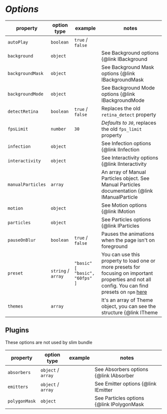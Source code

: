 # **_Options_**

| property          | option type        | example                                | notes                                                                                                                                                                                                  |
| ----------------- | ------------------ | -------------------------------------- | ------------------------------------------------------------------------------------------------------------------------------------------------------------------------------------------------------ |
| `autoPlay`        | `boolean`          | `true` / `false`                       |                                                                                                                                                                                                        |
| `background`      | `object`           |                                        | See Background options {@link IBackground | here}                                                                                                                                                      |
| `backgroundMask`  | `object`           |                                        | See Background Mask options {@link IBackgroundMask | here}                                                                                                                                             |
| `backgroundMode`  | `object`           |                                        | See Background Mode options {@link IBackgroundMode | here}                                                                                                                                             |
| `detectRetina`    | `boolean`          | `true` / `false`                       | Replaces the old `retina_detect` property                                                                                                                                                              |
| `fpsLimit`        | `number`           | `30`                                   | _Defaults to `30`_, replaces the old `fps_limit` property                                                                                                                                              |
| `infection`       | `object`           |                                        | See Infection options {@link IInfection | here}                                                                                                                                                        |
| `interactivity`   | `object`           |                                        | See Interactivity options {@link IInteractivity | here}                                                                                                                                                |
| `manualParticles` | `array`            |                                        | An array of Manual Particles object. See Manual Particles documentation {@link IManualParticle | here}                                                                                                 |
| `motion`          | `object`           |                                        | See Motion options {@link IMotion | here}                                                                                                                                                              |
| `particles`       | `object`           |                                        | See Particles options {@link IParticles | here}                                                                                                                                                        |
| `pauseOnBlur`     | `boolean`          | `true` / `false`                       | Pauses the animations when the page isn't on foreground                                                                                                                                                |
| `preset`          | `string` / `array` | `"basic"`<br /> `[ "basic", "60fps" ]` | You can use this property to load one or more presets for focusing on important properties and not all config. You can find presets on `npm` [here](https://www.npmjs.com/search?q=tsparticles-preset) |
| `themes`          | `array`            |                                        | It's an array of Theme object, you can see the structure {@link ITheme | here }                                                                                                                        |

## Plugins

These options are not used by slim bundle

| property      | option type        | example | notes                                              |
| ------------- | ------------------ | ------- | -------------------------------------------------- |
| `absorbers`   | `object` / `array` |         | See Absorbers options {@link IAbsorber | here}     |
| `emitters`    | `object` / `array` |         | See Emitter options {@link IEmitter | here}        |
| `polygonMask` | `object`           |         | See Particles options {@link IPolygonMask | here}  |
